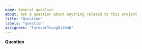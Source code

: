 ```yaml
---
name: General question
about: Ask a question about anything related to this project
title: "Question"
labels: "question"
assignees: "foreverYoungGitHub"
---
```


**Question**

<!-- Please ask your question here. It can be about the usage of this project, the internals, the implementation or whatever interests you.
Please use the BUG template for bugs and the FEATURE REQUEST template for feature requests. -->
